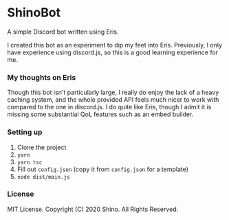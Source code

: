 # ShinoBot

A simple Discord bot written using Eris.

I created this bot as an experiment to dip my feet into Eris. Previously, I only have experience using discord.js,
so this is a good learning experience for me.

### My thoughts on Eris

Though this bot isn't particularly large, I really do enjoy the lack of a heavy caching system, and the whole
provided API feels much nicer to work with compared to the one in discord.js. I do quite like Eris, though
I admit it is missing some substantial QoL features such as an embed builder.

### Setting up

1.  Clone the project
2.  `yarn`
3.  `yarn tsc`
4.  Fill out `config.json` (copy it from `config.json` for a template)
5.  `node dist/main.js`

### License

MIT License. Copyright (C) 2020 Shino. All Rights Reserved.
